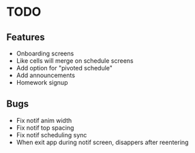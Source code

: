 TODO
====
## Features
* Onboarding screens
*  Like cells will merge on schedule screens
*  Add option for "pivoted schedule"
*  Add announcements
*  Homework signup

## Bugs
* Fix notif anim width
* Fix notif top spacing 
* Fix notif scheduling sync
* When exit app during notif screen, disappers after reentering
